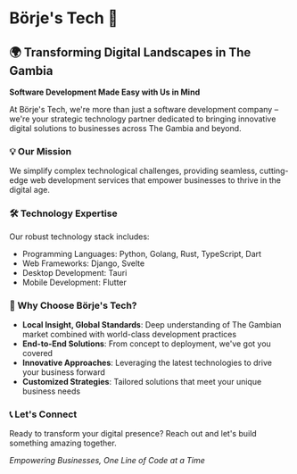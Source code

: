 # Börje's Tech 🚀

## 🌍 Transforming Digital Landscapes in The Gambia

**Software Development Made Easy with Us in Mind**

At Börje's Tech, we're more than just a software development company – we're your strategic technology partner dedicated to bringing innovative digital solutions to businesses across The Gambia and beyond.

### 💡 Our Mission

We simplify complex technological challenges, providing seamless, cutting-edge web development services that empower businesses to thrive in the digital age.

### 🛠️ Technology Expertise

Our robust technology stack includes:

- Programming Languages: Python, Golang, Rust, TypeScript, Dart
- Web Frameworks: Django, Svelte
- Desktop Development: Tauri
- Mobile Development: Flutter

### 🌟 Why Choose Börje's Tech?

- **Local Insight, Global Standards**: Deep understanding of The Gambian market combined with world-class development practices
- **End-to-End Solutions**: From concept to deployment, we've got you covered
- **Innovative Approaches**: Leveraging the latest technologies to drive your business forward
- **Customized Strategies**: Tailored solutions that meet your unique business needs

### 📞 Let's Connect

Ready to transform your digital presence? Reach out and let's build something amazing together.

_Empowering Businesses, One Line of Code at a Time_
